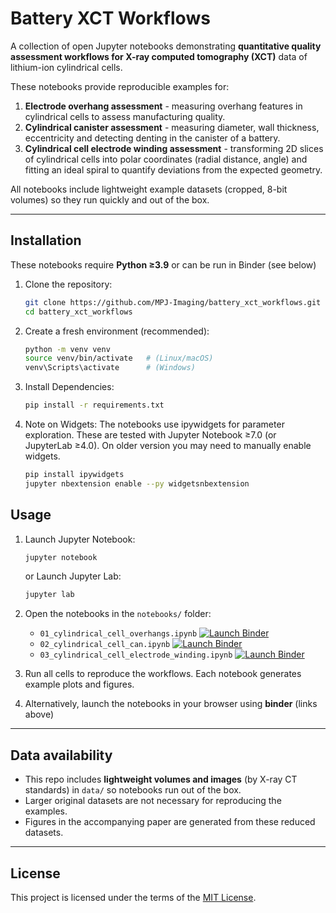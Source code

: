 # Battery XCT Workflows  

A collection of open Jupyter notebooks demonstrating **quantitative quality assessment workflows for X-ray computed tomography (XCT)** data of lithium-ion cylindrical cells.  

These notebooks provide reproducible examples for:  
1. **Electrode overhang assessment** - measuring overhang features in cylindrical cells to assess manufacturing quality.
2. **Cylindrical canister assessment** - measuring diameter, wall thickness, eccentricity and detecting denting in the canister of a battery.
3. **Cylindrical cell electrode winding assessment** - transforming 2D slices of cylindrical cells into polar coordinates (radial distance, angle) and fitting an ideal spiral to quantify deviations from the expected geometry.

All notebooks include lightweight example datasets (cropped, 8-bit volumes) so they run quickly and out of the box.  

---

## Installation  

These notebooks require **Python ≥3.9** or can be run in Binder (see below)

1. Clone the repository:  
   ```bash
   git clone https://github.com/MPJ-Imaging/battery_xct_workflows.git
   cd battery_xct_workflows
2. Create a fresh environment (recommended):
   ```bash
   python -m venv venv
   source venv/bin/activate   # (Linux/macOS)
   venv\Scripts\activate      # (Windows)
3. Install Dependencies:
   ```bash
   pip install -r requirements.txt
4. Note on Widgets:
   The notebooks use ipywidgets for parameter exploration. These are tested with Jupyter Notebook ≥7.0 (or JupyterLab ≥4.0). On older version you may need to manually enable widgets.
   ```bash
   pip install ipywidgets
   jupyter nbextension enable --py widgetsnbextension

## Usage  

1. Launch Jupyter Notebook:  
   ```bash
   jupyter notebook
   ```
   or Launch Jupyter Lab:
   ```bash
   jupyter lab
   ```
2. Open the notebooks in the `notebooks/` folder:  
   - `01_cylindrical_cell_overhangs.ipynb` [![Launch Binder](https://mybinder.org/badge_logo.svg)](https://mybinder.org/v2/gh/MPJ-Imaging/battery_xct_workflows/HEAD?labpath=notebooks/01_cylindrical_cell_overhangs.ipynb)
   - `02_cylindrical_cell_can.ipynb` [![Launch Binder](https://mybinder.org/badge_logo.svg)](https://mybinder.org/v2/gh/MPJ-Imaging/battery_xct_workflows/HEAD?labpath=notebooks/01_cylindrical_cell_can.ipynb) 
   - `03_cylindrical_cell_electrode_winding.ipynb` [![Launch Binder](https://mybinder.org/badge_logo.svg)](https://mybinder.org/v2/gh/MPJ-Imaging/battery_xct_workflows/HEAD?labpath=notebooks/01_cylindrical_cell_winding.ipynb)

3. Run all cells to reproduce the workflows. Each notebook generates example plots and figures.
4. Alternatively, launch the notebooks in your browser using **binder** (links above)

---

## Data availability  

- This repo includes **lightweight volumes and images** (by X-ray CT standards) in `data/` so notebooks run out of the box.  
- Larger original datasets are not necessary for reproducing the examples.  
- Figures in the accompanying paper are generated from these reduced datasets.

---

## License  

This project is licensed under the terms of the [MIT License](LICENSE).  

